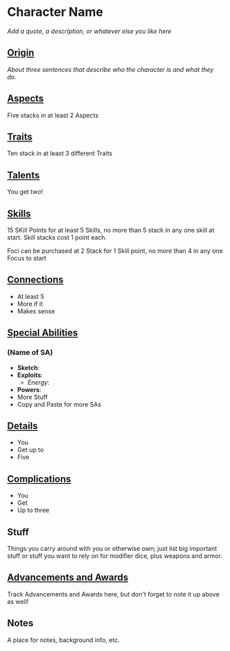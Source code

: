 # Character Name

*Add a quote, a description, or whatever else you like here*

## [Origin](https://s-20.github.io/unnamed/#/Origin)

*About three sentences that describe who the character is and what they do.*

## [Aspects](https://s-20.github.io/unnamed/#/Aspects)

Five stacks in at least 2 Aspects

## [Traits](https://s-20.github.io/unnamed/#/Traits)

Ten stack in at least 3 different Traits

## [Talents](https://s-20.github.io/unnamed/#/Skills)

You get two!

## [Skills](https://s-20.github.io/unnamed/#/Skills)

15 SKill Points for at least 5 Skills, no more than 5 stack in any one skill at start. Skill stacks cost 1 point each.

Foci can be purchased at 2 Stack for 1 Skill point, no more than 4 in any one Focus to start

## [Connections](https://s-20.github.io/unnamed/#/Connections)

- At least 5
- More if it
- Makes sense

## [Special Abilities](https://s-20.github.io/unnamed/#/SpecialAbilities)

### (Name of SA)

- **Sketch**:
- **Exploits**:
  - *Energy*:
- **Powers**:
- More Stuff
- Copy and Paste for more SAs

## [Details](https://s-20.github.io/unnamed/#/Details)

- You
- Get up to
- Five

## [Complications](https://s-20.github.io/unnamed/#/Complications)

- You
- Get
- Up to three

## Stuff

Things you carry around with you or otherwise own; just list big important stuff or stuff you want to rely on for modifier dice, plus weapons and armor.

## [Advancements and Awards](https://s-20.github.io/unnamed/#/Advancement)

Track Advancements and Awards here, but don't forget to note it up above as well!

## Notes

A place for notes, background info, etc.